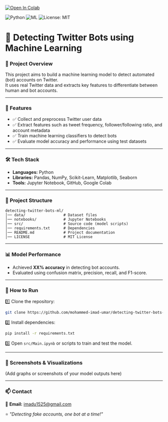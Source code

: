 
[![Open In Colab](https://colab.research.google.com/assets/colab-badge.svg)](https://colab.research.google.com/github/mohammed-imad-umar/detecting-twitter-bots-ml/blob/main/src/Main.ipynb)

![Python](https://img.shields.io/badge/Language-Python-blue)
![ML](https://img.shields.io/badge/Machine%20Learning-Project-green)
![License: MIT](https://img.shields.io/badge/License-MIT-yellow.svg)

# 🤖 Detecting Twitter Bots using Machine Learning

### 📌 Project Overview
This project aims to build a machine learning model to detect automated (bot) accounts on Twitter.  
It uses real Twitter data and extracts key features to differentiate between human and bot accounts.

---

### 🚀 Features
- ✅ Collect and preprocess Twitter user data  
- ✅ Extract features such as tweet frequency, follower/following ratio, and account metadata  
- ✅ Train machine learning classifiers to detect bots  
- ✅ Evaluate model accuracy and performance using test datasets  

---

### 🛠️ Tech Stack
- **Languages:** Python  
- **Libraries:** Pandas, NumPy, Scikit-Learn, Matplotlib, Seaborn  
- **Tools:** Jupyter Notebook, GitHub, Google Colab

---

### 📂 Project Structure
```
detecting-twitter-bots-ml/
│── data/                 # Dataset files
│── notebooks/            # Jupyter Notebooks
│── src/                  # Source code (model scripts)
│── requirements.txt      # Dependencies
│── README.md             # Project documentation
│── LICENSE               # MIT License
```

---

### 📊 Model Performance
- Achieved **XX% accuracy** in detecting bot accounts.  
- Evaluated using confusion matrix, precision, recall, and F1-score.

---

### 🚀 How to Run
1️⃣ Clone the repository:
```bash
git clone https://github.com/mohammed-imad-umar/detecting-twitter-bots-ml.git
```

2️⃣ Install dependencies:
```bash
pip install -r requirements.txt
```

3️⃣ Open `src/Main.ipynb` or scripts to train and test the model.

---

### 📸 Screenshots & Visualizations
(Add graphs or screenshots of your model outputs here)

---

### 📫 Contact
📧 **Email:** imadu1525@gmail.com

⭐ *"Detecting fake accounts, one bot at a time!"*
